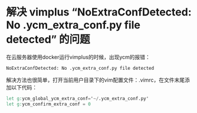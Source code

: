 # 解决 vimplus “NoExtraConfDetected: No .ycm_extra_conf.py file detected” 的问题

在云服务器使用docker运行vimplus的时候，出现ycm的报错：

```shell
NoExtraConfDetected: No .ycm_extra_conf.py file detected
```

解决方法也很简单，打开当前用户目录下的vim配置文件：.vimrc，在文件末尾添加以下代码：

```v
let g:ycm_global_ycm_extra_conf='~/.ycm_extra_conf.py'
let g:ycm_confirm_extra_conf = 0
```



